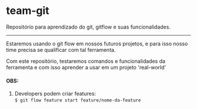# team-git

Repositório para aprendizado do git, gitflow e suas funcionalidades.

---

Estaremos usando o git flow em nossos futuros projetos, e para isso nosso time precisa se qualificar com tal ferramenta.

Com este repositório, testaremos comandos e funcionalidades da ferramenta e com isso aprender a usar em um projeto 'real-world'

#### OBS:

1. Developers podem criar features:  
   `$ git flow feature start feature/nome-da-feature`
